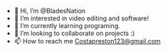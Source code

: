 - 👋 Hi, I’m @BladesNation
- 👀 I’m interested in video editing and software!
- 🌱 I’m currently learning programing.
- 💞️ I’m looking to collaborate on projects :)
- 📫 How to reach me Costapreston123@gmail.com

<!---
BladesNation/BladesNation is a ✨ special ✨ repository because its `README.md` (this file) appears on your GitHub profile.
You can click the Preview link to take a look at your changes.
--->
